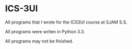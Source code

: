 # ICS-3UI
All programs that I wrote for the ICS3UI course at SJAM S.S.

All programs were writen in Python 3.3.

All programs may not be finished.
